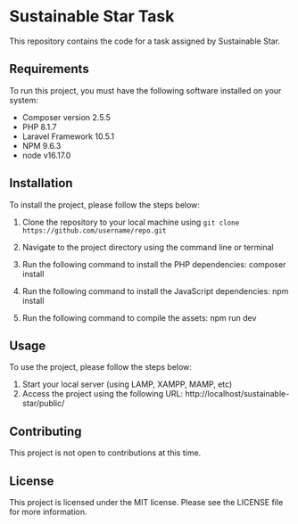# Sustainable Star Task

This repository contains the code for a task assigned by Sustainable Star.

## Requirements

To run this project, you must have the following software installed on your system:

- Composer version 2.5.5
- PHP 8.1.7
- Laravel Framework 10.5.1
- NPM 9.6.3
- node v16.17.0

## Installation

To install the project, please follow the steps below:

1. Clone the repository to your local machine using `git clone https://github.com/username/repo.git`
2. Navigate to the project directory using the command line or terminal
3. Run the following command to install the PHP dependencies: 
composer install

4. Run the following command to install the JavaScript dependencies:
npm install

5. Run the following command to compile the assets: 
npm run dev


## Usage

To use the project, please follow the steps below:

1. Start your local server (using LAMP, XAMPP, MAMP, etc)
2. Access the project using the following URL: http://localhost/sustainable-star/public/

## Contributing

This project is not open to contributions at this time.

## License

This project is licensed under the MIT license. Please see the LICENSE file for more information.
